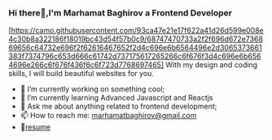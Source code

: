 ### Hi there👋,I'm Marhamat Baghirov a Frontend Developer 
[https://camo.githubusercontent.com/93ca47e21e17f622a41d26d599e008e4c30b8a322186f18019bc43d54f57b0c9/68747470733a2f2f696d672e736869656c64732e696f2f62616467652f2d4c696e6b6564496e2d3065373661383f7374796c653d666c61742d737175617265266c6f676f3d4c696e6b6564696e266c6f676f436f6c6f723d7768697465]
With my design and coding skills, I will build beautiful websites for you.
- 🔭 I’m currently working on something cool;
- 🌱 I’m currently learning Advanced Javascript and Reactjs
- 💬 Ask me about anything related to frontend development;
- 📫 How to reach me: marhamatbaghirov@gmail.com
- 📝[resume]()

